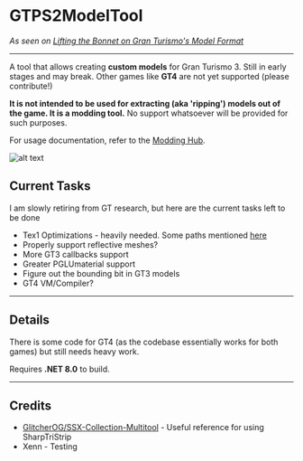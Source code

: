 # GTPS2ModelTool

*As seen on [Lifting the Bonnet on Gran Turismo's Model Format](https://nenkai.github.io/gt-modding-hub/blog/2023/11/26/lifting-bonnet-on-gt-models/)*

---

A tool that allows creating **custom models** for Gran Turismo 3. Still in early stages and may break. Other games like **GT4** are not yet supported (please contribute!)

**It is not intended to be used for extracting (aka 'ripping') models out of the game. It is a modding tool.** No support whatsoever will be provided for such purposes.

For usage documentation, refer to the [Modding Hub](https://nenkai.github.io/gt-modding-hub/ps2/models/). 

![alt text](https://pbs.twimg.com/media/F9h0TbzWMAAUP5b?format=jpg&name=small)

## Current Tasks

I am slowly retiring from GT research, but here are the current tasks left to be done

* Tex1 Optimizations - heavily needed. Some paths mentioned [here](https://github.com/Nenkai/PDTools/blob/master/PDTools.Files/Textures/PS2/TextureSet1.cs)
* Properly support reflective meshes?
* More GT3 callbacks support
* Greater PGLUmaterial support
* Figure out the bounding bit in GT3 models
* GT4 VM/Compiler?

---

## Details

There is some code for GT4 (as the codebase essentially works for both games) but still needs heavy work.

Requires **.NET 8.0** to build.

---

## Credits

* [GlitcherOG/SSX-Collection-Multitool](https://github.com/GlitcherOG/SSX-Collection-Multitool) - Useful reference for using SharpTriStrip
* Xenn - Testing

